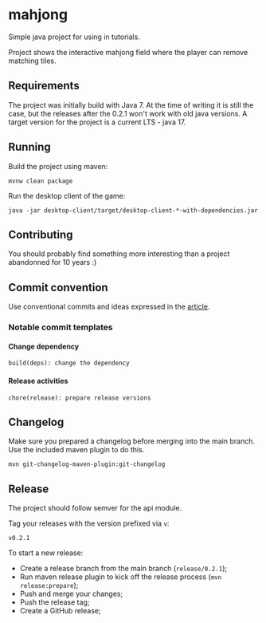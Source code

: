 mahjong
=======

Simple java project for using in tutorials.

Project shows the interactive mahjong field where the player can remove matching tiles.

## Requirements

The project was initially build with Java 7. 
At the time of writing it is still the case, but the releases after the 0.2.1 won't work with old java versions. A target version for the project is a current LTS - java 17.

## Running

Build the project using maven:

```shell
mvnw clean package
```

Run the desktop client of the game:

```shell
java -jar desktop-client/target/desktop-client-*-with-dependencies.jar
```

## Contributing

You should probably find something more interesting than a project abandonned for 10 years :)

## Commit convention

Use conventional commits and ideas expressed in the [article](https://medium.com/neudesic-innovation/conventional-commits-a-better-way-78d6785c2e08).

### Notable commit templates

#### Change dependency

```
build(deps): change the dependency
```

#### Release activities

```
chore(release): prepare release versions
```

## Changelog

Make sure you prepared a changelog before merging into the main branch.
Use the included maven plugin to do this.

```shell
mvn git-changelog-maven-plugin:git-changelog
```
 
## Release

The project should follow semver for the api module.

Tag your releases with the version prefixed via `v`:

```
v0.2.1
```

To start a new release:

- Create a release branch from the main branch (`release/0.2.1`);
- Run maven release plugin to kick off the release process (`mvn release:prepare`);
- Push and merge your changes;
- Push the release tag;
- Create a GitHub release;
